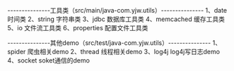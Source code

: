 ---------------工具类（src/main/java-com.yjw.utils）---------------
1、date		    时间类
2、string	    字符串类 
3、jdbc		    数据库工具类
4、memcached  缓存工具类
5、io         文件流工具类
6、properties 配置文件工具类


---------------其他demo（src/test/java-com.yjw.utils）---------------
1、spider 爬虫相关demo
2、thread 线程相关demo
3、log4j  log4j写日志demo
4、socket soket通信的demo
